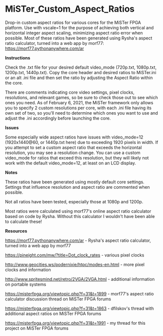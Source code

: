 # MiSTer_Custom_Aspect_Ratios
Drop-in custom aspect ratios for various cores for the MiSTer FPGA platform. Use with vscale=1 for the purpose of achieving both vertical and horizontal integer aspect scaling, minimizing aspect ratio error when possible. Most of these ratios have been generated using Rysha's aspect ratio calculator, turned into a web app by morf77: https://morf77.pythonanywhere.com/ar

**Instructions**

Check the .txt file for your desired default video_mode (720p.txt, 1080p.txt, 1200p.txt, 1440p.txt). Copy the core header and desired ratios to MiSTer.ini or an alt .ini file and then set the ratio by adjusting the Aspect Ratio within the core.

There are comments indicating core video settings, pixel clocks, resolutions, and relevant games, so be sure to check those out to see which ones you need. As of February 6, 2021, the MiSTer framework only allows you to specify 2 custom resolutions per core, with each .ini file having its own set of two, so you'll need to determine which ones you want to use and adjust the .ini accordingly before launching the core. 

**Issues**

Some especially wide aspect ratios have issues with video_mode=12 (1920x1440@60, or 1440p.txt here) due to exceeding 1920 pixels in width. If you attempt to set a custom aspect ratio that exceeds the horizontal resolution, you may see a resolution change. You can use a custom video_mode for ratios that exceed this resolution, but they will likely not work with the default video_mode=12, at least on an LCD display. 

**Notes**

These ratios have been generated using mostly default core settings. Settings that influence resolution and aspect ratio are commented when possible.

Not all ratios have been tested, especially those at 1080p and 1200p.

Most ratios were calculated using morf77's online aspect ratio calculator based on code by Rysha. Without this calculator I wouldn't have been able to calculate these!

**Resources**

https://morf77.pythonanywhere.com/ar - Rysha's aspect ratio calculator, turned into a web app by morf77

https://pineight.com/mw/?title=Dot_clock_rates - various pixel clocks

http://www.geocities.ws/podernixie/htpc/modes-en.html - more pixel clocks and information

http://www.spritesmind.net/retro/2VGA/2VGA.html - additional information on portable systems

https://misterfpga.org/viewtopic.php?f=31&t=1899 - morf77's aspect ratio calculator discussion thread on MiSTer FPGA forums

https://misterfpga.org/viewtopic.php?f=31&t=1863 - dfilskov's thread with additional aspect ratios on MiSTer FPGA forums

https://misterfpga.org/viewtopic.php?f=31&t=1991 - my thread for this project on MiSTer FPGA forums
